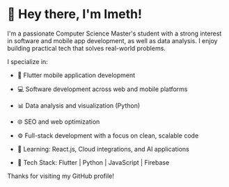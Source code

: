 # 👋 Hey there, I'm Imeth!

I'm a passionate Computer Science Master's student with a strong interest in software and mobile app development, as well as data analysis. I enjoy building practical tech that solves real-world problems.

I specialize in:
- 📱 Flutter mobile application development  
- 💻 Software development across web and mobile platforms  
- 📊 Data analysis and visualization (Python)  
- 🌐 SEO and web optimization  
- ⚙️ Full-stack development with a focus on clean, scalable code  

- 🌱 Learning: React.js, Cloud integrations, and AI applications  
- 💼 Tech Stack: Flutter | Python | JavaScript | Firebase   

Thanks for visiting my GitHub profile!

